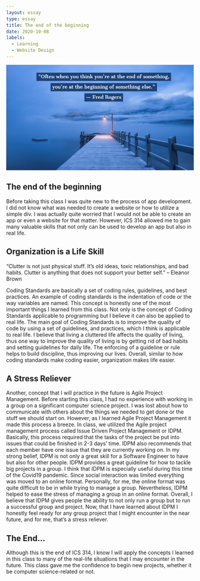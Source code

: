 ```yaml
---
layout: essay
type: essay
title: The end of the beginning   
date: 2020-10-08
labels:
  - Learning
  - Website Design
---
```


<img class="ui centered medium image" src="../images/My-Post-9.png" alt="NONE">


## The end of the beginning

Before taking this class I was quite new to the process of app development. I did not know what was needed to create a website or how to utilize a simple div. I was actually quite worried that I would not be able to create an app or even a website for that matter. However, ICS 314 allowed me to gain many valuable skills that not only can be used to develop an app but also in real life. 


## Organization is a Life Skill

“Clutter is not just physical stuff. It’s old ideas, toxic relationships, and bad habits. Clutter is anything that does not support your better self.” – Eleanor Brown

Coding Standards are basically a set of coding rules, guidelines, and best practices. An example of coding standards is the indentation of code or the way variables are named. This concept is honestly one of the most important things I learned from this class. Not only is the concept of Coding Standards applicable to programming but I believe it can also be applied to real life. The main goal of Coding Standards is to improve the quality of code by using a set of guidelines, and practices, which I think is applicable to real life. I believe that living a cluttered life affects the quality of living, thus one way to improve the quality of living is by getting rid of bad habits and setting guidelines for daily life. The enforcing of a guideline or rule helps to build discipline, thus improving our lives. Overall, similar to how coding standards make coding easier, organization makes life easier.

## A Stress Reliever 

Another, concept that I will practice in the future is Agile Project Management. Before starting this class, I had no experience with working in a group on a significant computer science project. I was lost about how to communicate with others about the things we needed to get done or the stuff we should start on. However, as I learned Agile Project Management it made this process a breeze. In class, we utilized the Agile project management process called Issue Driven Project Management or IDPM. Basically, this process required that the tasks of the project be put into issues that could be finished in 2-3 days’ time. IDPM also recommends that each member have one issue that they are currently working on. In my strong belief, IDPM is not only a great skill for a Software Engineer to have but also for other people. IDPM provides a great guideline for how to tackle big projects in a group. I think that IDPM is especially useful during this time of the Covid19 pandemic. Since social interaction was limited everything was moved to an online format. Personally, for me, the online format was quite difficult to be in while trying to manage a group. Nevertheless, IDPM helped to ease the stress of managing a group in an online format. Overall, I believe that IDPM gives people the ability to not only run a group but to run a successful group and project. Now, that I have learned about IDPM I honestly feel ready for any group project that I might encounter in the near future, and for me, that’s a stress reliever. 

## The End… 

Although this is the end of ICS 314, I know I will apply the concepts I learned in this class to many of the real-life situations that I may encounter in the future. This class gave me the confidence to begin new projects, whether it be computer science-related or not. 
